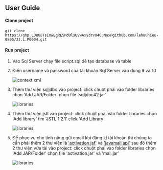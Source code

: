 ## User Guide

#### Clone project

```
git clone https://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@github.com/lehuuhieu-0805/J3.L.P0004.git
```

#### Run project

1. Vào Sql Server chạy file script.sql để tạo database và table
2. Điền username và password của tài khoản Sql Server vào dòng 9 và 10

   ![context.xml](https://drive.google.com/uc?export=view&id=1gKZ0uMK-uuofHJxioXnDIYkII0RpTB9G)

3. Thêm thư viện sqljdbc vào project: click chuột phải vào folder libraries chọn 'Add JAR/Folder' chọn file 'sqljdbc42.jar'

   ![libraries](https://drive.google.com/uc?export=view&id=1YsvGt-fP_HVxli3zhDVkC5p8eOvviL4J)

4. Thêm thư viện jstl vào project: click chuột phải vào folder libraries chọn 'Add library' tìm 'JSTL 1.2.1' click 'Add Library'

   ![libraries](https://drive.google.com/uc?export=view&id=1YZppn12JkECiI8EFOgbjy2hJD4iUaGgS)

5. Để phục vụ cho tính năng gửi email khi đăng kí tài khoản thì chúng ta cần phải thêm 2 thư viện là ['activation jaf'](https://www.oracle.com/java/technologies/downloads.html) và ['javamail api'](https://www.oracle.com/java/technologies/javamail-api.html) sau đó thêm 2 thư viện vừa tải vào project: click chuột phải vào folder libraries chọn 'Add JAR/Folder' chọn file 'activation.jar' và 'mail.jar'

   ![libraries](https://drive.google.com/uc?export=view&id=1MZTkncaxnrbiz9hZuubudERZa0S5eVNc)
